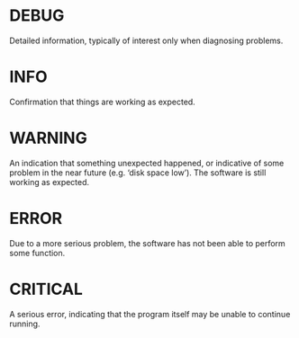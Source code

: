# DEBUG
Detailed information, typically of interest only when diagnosing problems.

# INFO
Confirmation that things are working as expected.

# WARNING
An indication that something unexpected happened, or indicative of some problem in the near future (e.g. ‘disk space low’). The software is still working as expected.

# ERROR
Due to a more serious problem, the software has not been able to perform some function.

# CRITICAL
A serious error, indicating that the program itself may be unable to continue running.
